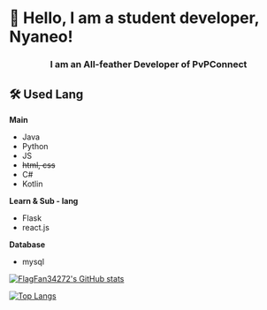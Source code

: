 # 👋 Hello, I am a student developer, Nyaneo!

<h3 align="center">I am an All-feather Developer of PvPConnect</h3>
   
## 🛠 Used Lang

**Main**
- Java
- Python
- JS
- ~~html, css~~
- C#
- Kotlin 
    

**Learn & Sub - lang**
- Flask
- react.js

**Database**
- mysql


[![FlagFan34272's GitHub stats](https://github-readme-stats.vercel.app/api?username=FlagFan34272)](https://github.com/anuraghazra/github-readme-stats)


[![Top Langs](https://github-readme-stats.vercel.app/api/top-langs/?username=FlagFan34272)](https://github.com/anuraghazra/github-readme-stats)
